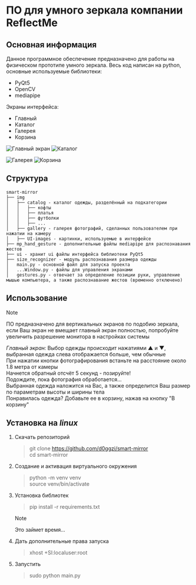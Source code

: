 # ПО для умного зеркала компании ReflectMe

## Основная информация

Данное программное обеспечение предназначено для работы на физическом прототипе умного зеркала. Весь код написан на python, основные используемые библиотеки:  

* PyQt5  
* OpenCV  
* mediapipe  

Экраны интерфейса:  

* Главный  
* Каталог  
* Галерея  
* Корзина  

![Главный экран](https://github.com/d0ggzi/smart-mirror/assets/43131496/198b3b27-5efc-4bbc-8d36-63a7d3d80006)        ![Каталог](https://github.com/d0ggzi/smart-mirror/assets/43131496/fe86da3b-68aa-43d1-9ca6-b74b85672570)  

![Галерея](https://github.com/d0ggzi/smart-mirror/assets/43131496/709f2f48-9f47-4f8f-8406-d140b18f07bd)        ![Корзина](https://github.com/d0ggzi/smart-mirror/assets/43131496/d847b626-302e-4432-a55e-7281eea51769)  



## Структура

```
smart-mirror
├── img  
│   ├── catalog - каталог одежды, разделённый на подкатегории  
│   │   ├── кофты  
│   │   ├── платья  
│   │   ├── футболки  
│   │   ├── ...  
│   ├── gallery - галерея фотографий, сделанных пользователем при нажатии на камеру  
│   ├── UI-images - картинки, используемые в интерфейсе  
├── mp_hand_gesture - дополнительные файлы mediapipe для распознавания жестов
├── ui - хранит ui файлы интерфейса библиотеки PyQt5  
├── size_recognizer - модуль распознавания размера одежды
│   main.py - основной файл для запуска проекта  
│   ...Window.py - файлы для управления экранами  
│   gestures.py - отвечает за определение позиции руки, управление мышью компьютера, а также распознавание жестов (временно отключено)  
```

## Использование

> [!NOTE]  
> ПО предназначено для вертикальных экранов по подобию зеркала, если Ваш экран не вмещает главный экран полностью, попробуйте увеличить разрешение монитора в настройках системы  

*Главный экран:*
Выбор одежды происходит нажатиями ▲ и ▼, выбранная одежда слева отображается больше, чем обычные  
При нажатии кнопки фотографирования встаньте на расстояние около 1.8 метра от камеры  
Начнется обратный отсчёт 5 секунд - позируйте!   
Подождите, пока фотография обработается...  
Выбранная одежда наложится на Вас, а также определится Ваш размер по параметрам высоты и ширины тела  
Понравилась одежда? Добавьте ее в корзину, нажав на кнопку "В корзину"  




## Установка на *linux*

1. Скачать репозиторий   
    > git clone https://github.com/d0ggzi/smart-mirror  
    > cd smart-mirror  

2. Создание и активация виртуального окружения  
    > python -m venv venv  
    > source venv/bin/activate  

3. Установка библиотек  
    > pip install -r requirements.txt  

    > [!NOTE]  
    > Это займет время...  

4. Дать дополнительные права запуска  
    > xhost +SI:localuser:root  

5. Запустить  
    > sudo python main.py  